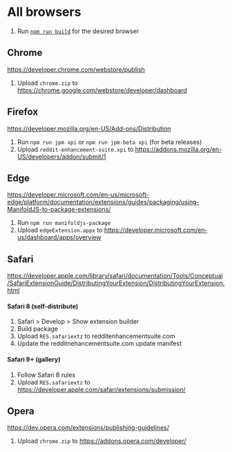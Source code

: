 # All browsers

1. Run [`npm run build`](/CONTRIBUTING.md#build-commands) for the desired browser

## Chrome

https://developer.chrome.com/webstore/publish

1. Upload `chrome.zip` to https://chrome.google.com/webstore/developer/dashboard

## Firefox

https://developer.mozilla.org/en-US/Add-ons/Distribution

1. Run `npm run jpm xpi` or `npm run jpm-beta xpi` (for beta releases)
1. Upload `reddit-enhancement-suite.xpi` to https://addons.mozilla.org/en-US/developers/addon/submit/1

## Edge

https://developer.microsoft.com/en-us/microsoft-edge/platform/documentation/extensions/guides/packaging/using-ManifoldJS-to-package-extensions/

1. Run `npm run manifoldjs-package`
1. Upload `edgeExtension.appx` to https://developer.microsoft.com/en-us/dashboard/apps/overview

## Safari

https://developer.apple.com/library/safari/documentation/Tools/Conceptual/SafariExtensionGuide/DistributingYourExtension/DistributingYourExtension.html

#### Safari 8 (self-distribute)

1. Safari > Develop > Show extension builder
1. Build package
1. Upload `RES.safariextz` to redditenhancementsuite.com
1. Update the redditnehancementsuite.com update manifest

#### Safari 9+ (gallery)

1. Follow Safari 8 rules
1. Upload `RES.safariextz` to https://developer.apple.com/safari/extensions/submission/

## Opera 

https://dev.opera.com/extensions/publishing-guidelines/

1. Upload `chrome.zip` to https://addons.opera.com/developer/
